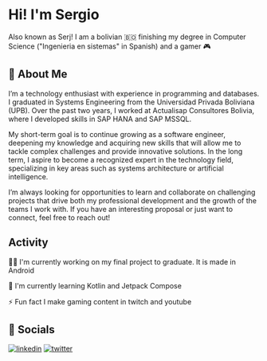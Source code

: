 
# Hi! I'm Sergio  

Also known as Serj! I am a bolivian 🇧🇴 finishing my degree in Computer Science ("Ingenieria en sistemas" in Spanish) and a gamer 🎮


## 🚀 About Me
I’m a technology enthusiast with experience in programming and databases. I graduated in Systems Engineering from the Universidad Privada Boliviana (UPB). Over the past two years, I worked at Actualisap Consultores Bolivia, where I developed skills in SAP HANA and SAP MSSQL.

My short-term goal is to continue growing as a software engineer, deepening my knowledge and acquiring new skills that will allow me to tackle complex challenges and provide innovative solutions. In the long term, I aspire to become a recognized expert in the technology field, specializing in key areas such as systems architecture or artificial intelligence.

I’m always looking for opportunities to learn and collaborate on challenging projects that drive both my professional development and the growth of the teams I work with. If you have an interesting proposal or just want to connect, feel free to reach out!
## Activity
👩‍💻 I'm currently working on my final project to graduate. It is made in Android 

🧠 I'm currently learning Kotlin and Jetpack Compose

⚡️ Fun fact I make gaming content in twitch and youtube 


## 🔗 Socials

[![linkedin](https://img.shields.io/badge/linkedin-0A66C2?style=for-the-badge&logo=linkedin&logoColor=white)](www.linkedin.com/in/sergio-laguna)
[![twitter](https://img.shields.io/badge/twitter-1DA1F2?style=for-the-badge&logo=twitter&logoColor=white)](https://x.com/slaguna17)
